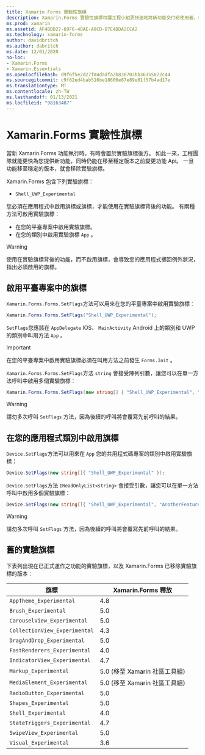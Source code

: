 ```yaml
---
title: Xamarin.Forms 實驗性旗標
description: Xamarin.Forms 實驗性旗標可讓工程小組更快速地將新功能交付給使用者，同時仍然能夠在移至穩定版本之前變更功能 Api。
ms.prod: xamarin
ms.assetid: AF4BDD27-89F6-48AE-A8CD-D7E4DDA2CCA2
ms.technology: xamarin-forms
author: davidbritch
ms.author: dabritch
ms.date: 12/01/2020
no-loc:
- Xamarin.Forms
- Xamarin.Essentials
ms.openlocfilehash: d9f6f5e2d27f04dadfa2b830703bb36355072c44
ms.sourcegitcommit: c9f62ed4bab516be18606e87e89e01f57b4ad17e
ms.translationtype: MT
ms.contentlocale: zh-TW
ms.lasthandoff: 01/13/2021
ms.locfileid: "98163487"
---
```

# <a name="no-locxamarinforms-experimental-flags"></a>Xamarin.Forms 實驗性旗標

當新 Xamarin.Forms 功能執行時，有時會置於實驗旗標後方。 如此一來，工程團隊就能更快為您提供新功能，同時仍能在移至穩定版本之前變更功能 Api。 一旦功能移至穩定的版本，就會移除實驗旗標。

Xamarin.Forms 包含下列實驗旗標：

- `Shell_UWP_Experimental`

您必須在應用程式中啟用旗標或旗標，才能使用在實驗旗標背後的功能。 有兩種方法可啟用實驗旗標：

- 在您的平臺專案中啟用實驗旗標。
- 在您的類別中啟用實驗旗標 `App` 。

> [!WARNING]
> 使用在實驗旗標背後的功能，而不啟用旗標，會導致您的應用程式擲回例外狀況，指出必須啟用的旗標。

## <a name="enable-flags-in-platform-projects"></a>啟用平臺專案中的旗標

`Xamarin.Forms.Forms.SetFlags`方法可以用來在您的平臺專案中啟用實驗旗標：

```csharp
Xamarin.Forms.Forms.SetFlags("Shell_UWP_Experimental");
```

`SetFlags`您應該在 `AppDelegate` IOS、 `MainActivity` Android 上的類別和 UWP 的類別中叫用方法 `App` 。

> [!IMPORTANT]
> 在您的平臺專案中啟用實驗旗標必須在叫用方法之前發生 `Forms.Init` 。

`Xamarin.Forms.Forms.SetFlags`方法 `string` 會接受陣列引數，讓您可以在單一方法呼叫中啟用多個實驗旗標：

```csharp
Xamarin.Forms.Forms.SetFlags(new string[] { "Shell_UWP_Experimental", "AnotherFeature_Experimental" });
```

> [!WARNING]
> 請勿多次呼叫 `SetFlags` 方法，因為後續的呼叫將會覆寫先前呼叫的結果。

## <a name="enable-flags-in-your-app-class"></a>在您的應用程式類別中啟用旗標

`Device.SetFlags`方法可以用來在 `App` 您的共用程式碼專案的類別中啟用實驗旗標：

```csharp
Device.SetFlags(new string[]{ "Shell_UWP_Experimental" });
```

`Device.SetFlags`方法 `IReadOnlyList<string>` 會接受引數，讓您可以在單一方法呼叫中啟用多個實驗旗標：

```csharp
Device.SetFlags(new string[]{ "Shell_UWP_Experimental", "AnotherFeature_Experimental" });
```

> [!WARNING]
> 請勿多次呼叫 `SetFlags` 方法，因為後續的呼叫將會覆寫先前呼叫的結果。

## <a name="old-experimental-flags"></a>舊的實驗旗標

下表列出現在已正式運作之功能的實驗旗標，以及 Xamarin.Forms 已移除實驗旗標的版本：

| 旗標 | Xamarin.Forms 釋放 |
| ---- | --------------------- |
| `AppTheme_Experimental` | 4.8 |
| `Brush_Experimental` | 5.0 |
| `CarouselView_Experimental` | 5.0 |
| `CollectionView_Experimental` | 4.3 |
| `DragAndDrop_Experimental` | 5.0 |
| `FastRenderers_Experimental` | 4.0 |
| `IndicatorView_Experimental` | 4.7 |
| `Markup_Experimental` | 5.0 (移至 Xamarin 社區工具組)  |
| `MediaElement_Experimental` | 5.0 (移至 Xamarin 社區工具組)  |
| `RadioButton_Experimental` | 5.0 |
| `Shapes_Experimental` | 5.0 |
| `Shell_Experimental` | 4.0  |
| `StateTriggers_Experimental` | 4.7 |
| `SwipeView_Experimental` | 5.0 |
| `Visual_Experimental` | 3.6 |
